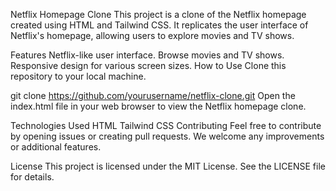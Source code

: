 Netflix Homepage Clone
This project is a clone of the Netflix homepage created using HTML and Tailwind CSS. It replicates the user interface of Netflix's homepage, allowing users to explore movies and TV shows.

Features
Netflix-like user interface.
Browse movies and TV shows.
Responsive design for various screen sizes.
How to Use
Clone this repository to your local machine.

git clone https://github.com/yourusername/netflix-clone.git
Open the index.html file in your web browser to view the Netflix homepage clone.

Technologies Used
HTML
Tailwind CSS
Contributing
Feel free to contribute by opening issues or creating pull requests. We welcome any improvements or additional features.

License
This project is licensed under the MIT License. See the LICENSE file for details.
